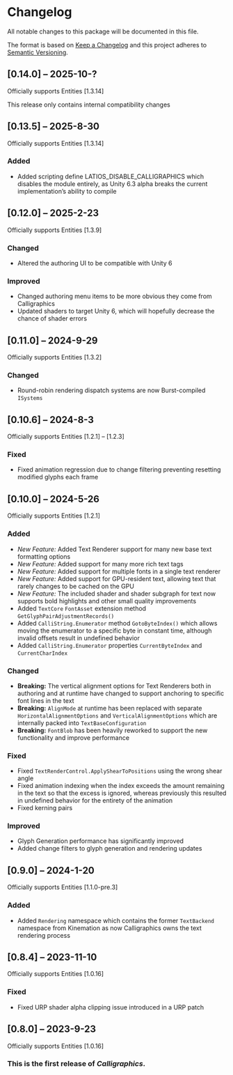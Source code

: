 # Changelog

All notable changes to this package will be documented in this file.

The format is based on [Keep a Changelog](http://keepachangelog.com/en/1.0.0/)
and this project adheres to [Semantic
Versioning](http://semver.org/spec/v2.0.0.html).

## [0.14.0] – 2025-10-?

Officially supports Entities [1.3.14]

This release only contains internal compatibility changes

## [0.13.5] – 2025-8-30

Officially supports Entities [1.3.14]

### Added

-   Added scripting define LATIOS_DISABLE_CALLIGRAPHICS which disables the
    module entirely, as Unity 6.3 alpha breaks the current implementation’s
    ability to compile

## [0.12.0] – 2025-2-23

Officially supports Entities [1.3.9]

### Changed

-   Altered the authoring UI to be compatible with Unity 6

### Improved

-   Changed authoring menu items to be more obvious they come from Calligraphics
-   Updated shaders to target Unity 6, which will hopefully decrease the chance
    of shader errors

## [0.11.0] – 2024-9-29

Officially supports Entities [1.3.2]

### Changed

-   Round-robin rendering dispatch systems are now Burst-compiled `ISystems`

## [0.10.6] – 2024-8-3

Officially supports Entities [1.2.1] – [1.2.3]

### Fixed

-   Fixed animation regression due to change filtering preventing resetting
    modified glyphs each frame

## [0.10.0] – 2024-5-26

Officially supports Entities [1.2.1]

### Added

-   *New Feature:* Added Text Renderer support for many new base text formatting
    options
-   *New Feature:* Added support for many more rich text tags
-   *New Feature:* Added support for multiple fonts in a single text renderer
-   *New Feature:* Added support for GPU-resident text, allowing text that
    rarely changes to be cached on the GPU
-   *New Feature:* The included shader and shader subgraph for text now supports
    bold highlights and other small quality improvements
-   Added `TextCore` `FontAsset` extension method
    `GetGlyphPairAdjustmentRecords()`
-   Added `CalliString.Enumerator` method `GotoByteIndex()` which allows moving
    the enumerator to a specific byte in constant time, although invalid offsets
    result in undefined behavior
-   Added `CalliString.Enumerator` properties `CurrentByteIndex` and
    `CurrentCharIndex`

### Changed

-   **Breaking:** The vertical alignment options for Text Renderers both in
    authoring and at runtime have changed to support anchoring to specific font
    lines in the text
-   **Breaking:** `AlignMode` at runtime has been replaced with separate
    `HorizontalAlignmentOptions` and `VerticalAlignmentOptions` which are
    internally packed into `TextBaseConfiguration`
-   **Breaking:** `FontBlob` has been heavily reworked to support the new
    functionality and improve performance

### Fixed

-   Fixed `TextRenderControl.ApplyShearToPositions` using the wrong shear angle
-   Fixed animation indexing when the index exceeds the amount remaining in the
    text so that the excess is ignored, whereas previously this resulted in
    undefined behavior for the entirety of the animation
-   Fixed kerning pairs

### Improved

-   Glyph Generation performance has significantly improved
-   Added change filters to glyph generation and rendering updates

## [0.9.0] – 2024-1-20

Officially supports Entities [1.1.0-pre.3]

### Added

-   Added `Rendering` namespace which contains the former `TextBackend`
    namespace from Kinemation as now Calligraphics owns the text rendering
    process

## [0.8.4] – 2023-11-10

Officially supports Entities [1.0.16]

### Fixed

-   Fixed URP shader alpha clipping issue introduced in a URP patch

## [0.8.0] – 2023-9-23

Officially supports Entities [1.0.16]

### This is the first release of *Calligraphics*.
